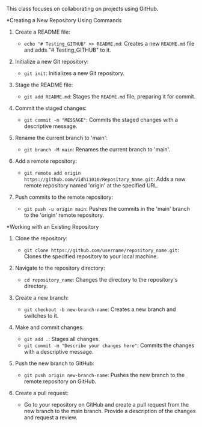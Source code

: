 
This class focuses on collaborating on projects using GitHub.

*Creating a New Repository Using Commands

1. Create a README file:
   - `echo "# Testing_GITHUB" >> README.md`: Creates a new `README.md` file and adds "# Testing_GITHUB" to it.

2. Initialize a new Git repository:
   - `git init`: Initializes a new Git repository.

3. Stage the README file:
   - `git add README.md`: Stages the `README.md` file, preparing it for commit.

4. Commit the staged changes:
   - `git commit -m "MESSAGE"`: Commits the staged changes with a descriptive message.

5. Rename the current branch to 'main':
   - `git branch -M main`: Renames the current branch to 'main'.

6. Add a remote repository:
   - `git remote add origin https://github.com/Vidhi1010/Repositary_Name.git`: Adds a new remote repository named 'origin' at the specified URL.

7. Push commits to the remote repository:
   - `git push -u origin main`: Pushes the commits in the 'main' branch to the 'origin' remote repository.


*Working with an Existing Repository

1. Clone the repository:
   - `git clone https://github.com/username/repository_name.git`: Clones the specified repository to your local machine.

2. Navigate to the repository directory:
   - `cd repository_name`: Changes the directory to the repository's directory.

3. Create a new branch:
   - `git checkout -b new-branch-name`: Creates a new branch and switches to it.

4. Make and commit changes:
   - `git add .`: Stages all changes.
   - `git commit -m "Describe your changes here"`: Commits the changes with a descriptive message.

5. Push the new branch to GitHub:
   - `git push origin new-branch-name`: Pushes the new branch to the remote repository on GitHub.

6. Create a pull request:
   - Go to your repository on GitHub and create a pull request from the new branch to the main branch. Provide a description of the changes and request a review.